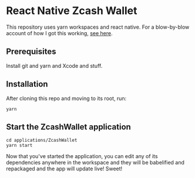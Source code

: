 # React Native Zcash Wallet

This repository uses yarn workspaces and react native. For a blow-by-blow
account of how I got this working, [see here](STORY.md).

## Prerequisites

Install git and yarn and Xcode and stuff.

## Installation

After cloning this repo and moving to its root, run:

```
yarn
```

## Start the ZcashWallet application

```
cd applications/ZcashWallet
yarn start
```

Now that you've started the application, you can edit any of its dependencies
anywhere in the workspace and they will be babelified and repackaged and the
app will update live! Sweet!
